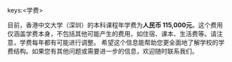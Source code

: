 keys:<学费>


目前，香港中文大学（深圳）的本科课程年学费为**人民币 115,000元**。这个费用仅涵盖学费本身，不包括其他可能产生的费用，如住宿、课本、生活费等。请注意，学费每年都有可能进行调整。
希望这个信息能帮助您更全面地了解学校的学费结构。如果您有其他问题或需要进一步的信息，欢迎随时联系我们。